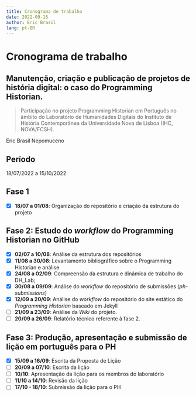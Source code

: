 ```yaml
---
title: Cronograma de trabalho
date: 2022-09-16
author: Eric Brasil
lang: pt-BR
---
```

# Cronograma de trabalho

## Manutenção, criação e publicação de projetos de história digital: o caso do Programming Historian.

>Participação no projeto Programming Historian em Português no âmbito do Laboratório de Humanidades Digitais do Instituto de História Contemporânea da Universidade Nova de Lisboa (IHC, NOVA/FCSH).

Eric Brasil Nepomuceno

## Período

18/07/2022 a 15/10/2022

## Fase 1

- [x] **18/07 a 01/08**: Organização do repositório e criação da estrutura do projeto

## Fase 2: Estudo do *workflow* do **Programming Historian** no GitHub

- [x] **02/07 a 10/08**: Análise da estrutura dos repositórios
- [x] **11/08 a 30/08**: Levantamento bibliográfico sobre o Programming Historian e análise
- [x] **24/08 a 02/09**: Compreensão da estrutura e dinâmica de trabalho do DH_Lab;
- [x] **30/08 a 09/09**: Análise do *workflow* do repositório de submissões (*ph-submissions*)
- [x] **12/09 a 20/09**: Análise do *workflow* do repositório do site estático do *Programming Historian* baseado em Jekyll
- [ ] **21/09 a 23/09**: Análise da *Wiki* do projeto.
- [ ] **20/09 a 26/09**: Relatório técnico referente à fase 2.

## Fase 3: Produção, apresentação e submissão de lição em português para o PH

- [x] **15/09 a 16/09**: Escrita da Proposta de Lição
- [ ] **20/09 a 07/10**: Escrita da lição
- [ ] **10/10**: Apresentação da lição para os membros do laboratório
- [ ] **11/10 a 14/10**: Revisão da lição
- [ ] **17/10 - 18/10**: Submissão da lição para o PH
